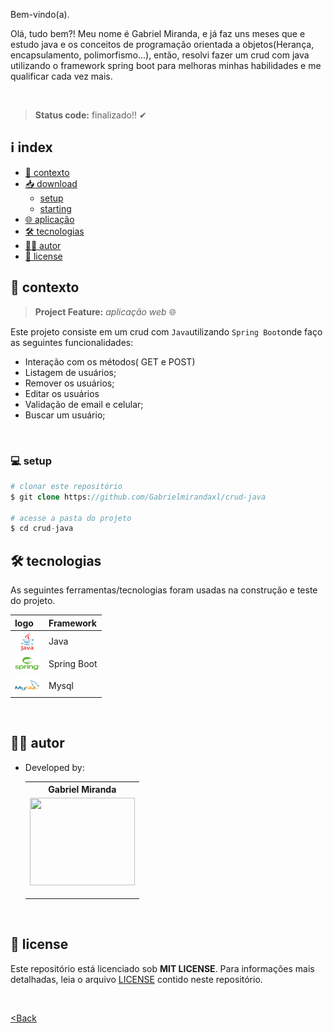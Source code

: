 

Bem-vindo(a).

Olá, tudo bem?! Meu nome é Gabriel Miranda, e já faz uns meses que e estudo java e os conceitos de programação orientada a objetos(Herança, encapsulamento, polimorfismo...), então,
resolvi fazer um crud com java utilizando o framework spring boot para melhoras minhas habilidades e me qualificar cada vez mais.


<br>

> <b>Status code:</b>  finalizado!! ✔

 ## ℹ index

   * [🧠 contexto](#-contexto)
   * [📥 download](#-download)
     * [setup](#-setup)
     * [starting](#-starting)
   * [🌐 aplicação](#-aplicação)
   * [🛠 tecnologias](#-tecnologias)
   * [✍🏼 autor](#-autor)
   * [📝 license](#-license)


 ## 🧠 contexto
> **Project Feature:**  *aplicação web* 🌐 

 Este projeto consiste em um crud com `Java`utilizando `Spring Boot`onde faço as seguintes funcionalidades:

 * Interação com os métodos( GET e POST)
 * Listagem de usuários;
 * Remover os usuários;
 * Editar os usuários
 * Validação de email e celular;
 * Buscar um usuário;


<br>

### 💻 setup

```php
# clonar este repositório
$ git clone https://github.com/Gabrielmirandaxl/crud-java

# acesse a pasta do projeto
$ cd crud-java

```



## 🛠 tecnologias

As seguintes ferramentas/tecnologias foram usadas na construção e teste do projeto.
<br>

| logo               | Framework                  | 
| :----------------- | :------------------------- | 
| <a href="https://vuejs.org/"><img align="center" alt="vue" height="30" width="40" src="https://github.com/devicons/devicon/blob/master/icons/java/java-original-wordmark.svg"></a>| Java  | 
| <a href="https://vuejs.org/"><img align="center" alt="vue" height="30" width="40" src="https://github.com/devicons/devicon/blob/master/icons/spring/spring-original-wordmark.svg"></a>| Spring Boot  | 
| <a href="https://www.javascript.com/" target="_blank"><img align="center" alt="js" height="30" width="40" src="https://github.com/devicons/devicon/blob/master/icons/mysql/mysql-original-wordmark.svg"></a> | Mysql  | 


 
<br>
                 
## ✍🏼 autor


<div align=left>

- <table>
 <p>  Developed by:</p>
  <tr align=center>
    <th><strong> Gabriel Miranda </strong></th>
  </tr>
   <td>
      <a href="https://github.com/Gabrielmirandaxl">
        <img width="168" height="140" src="https://user-images.githubusercontent.com/82064724/179410818-bc9e953b-83b1-4f23-9d05-ad702abf0f29.png" > <p align="left">
</p></a>
    </td>

</table>
</div>

<div align=left>

<br>
 
## 📝 license

Este repositório está licenciado sob **MIT LICENSE**. Para informações mais detalhadas, leia o arquivo [LICENSE](./LICENSE) contido neste repositório.
                
 <br> 
	
 [<Back](#-blue-schedule-frontend-)
